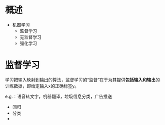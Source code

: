 # 概述

- 机器学习  
  - 监督学习    
  - 无监督学习  
  - 强化学习    

# 监督学习

学习把输入映射到输出的算法，监督学习的“监督”在于为其提供**包括输入和输出**的训练数据，即给定输入x的正确标签y。  

e.g.：语音转文字，机器翻译，垃圾信息分类，广告推送  

- 回归  
- 分类  
- 


